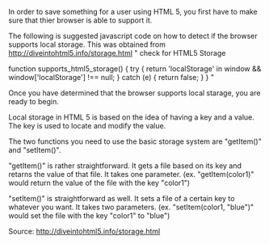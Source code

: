 In order to save  something for a user using HTML 5, you first have to make sure that thier browser is able to support it.

The following is suggested javascript code on how to detect if the browser supports local storage.
This was obtained from http://diveintohtml5.info/storage.html
"
 check for HTML5 Storage

function supports_html5_storage() {
  try {
    return 'localStorage' in window && window['localStorage'] !== null;
  } catch (e) {
    return false;
  }
}
"

Once you have determined that the browser supports local starage, you are ready to begin.

Local storage in HTML 5 is based on the idea of having a key and a value. The key is used to locate and modify the value.

The two functions you need to use the basic storage system are "getItem()" and "setItem()".

"getItem()" is rather straightforward. It gets a file based on its key and retarns the value of that file. It takes one parameter.
(ex. "getItem(color1)" would return the value of the file with the key "color1")


"setItem()" is straightforward as well. It sets a file of a certain key to whatever you want. It takes two parameters.
(ex. "setItem(color1, "blue")" would set the file with the key "color1" to "blue")




Source: http://diveintohtml5.info/storage.html
